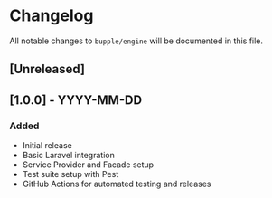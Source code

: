 # Changelog

All notable changes to `bupple/engine` will be documented in this file.

## [Unreleased]

## [1.0.0] - YYYY-MM-DD

### Added
- Initial release
- Basic Laravel integration
- Service Provider and Facade setup
- Test suite setup with Pest
- GitHub Actions for automated testing and releases 